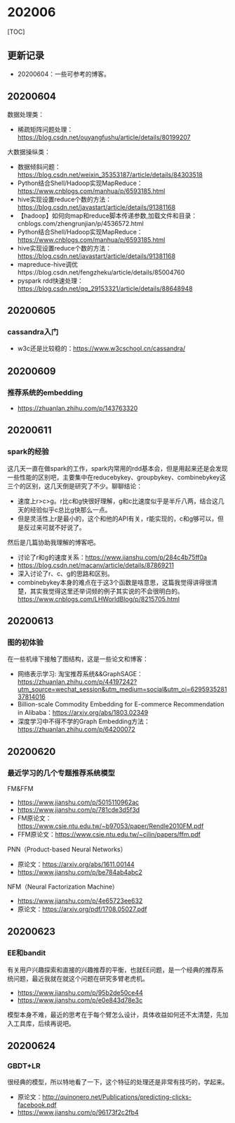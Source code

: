 # 202006

[TOC]

## 更新记录
- 20200604：一些可参考的博客。

## 20200604
数据处理类：
- 稀疏矩阵问题处理：https://blog.csdn.net/ouyangfushu/article/details/80199207

大数据操纵类：
- 数据倾斜问题：https://blog.csdn.net/weixin_35353187/article/details/84303518
- Python结合Shell/Hadoop实现MapReduce：https://www.cnblogs.com/manhua/p/6593185.html
- hive实现设置reduce个数的方法：https://blog.csdn.net/javastart/article/details/91381168
- 【hadoop】如何向map和reduce脚本传递参数,加载文件和目录：cnblogs.com/zhengrunjian/p/4536572.html
- Python结合Shell/Hadoop实现MapReduce：https://www.cnblogs.com/manhua/p/6593185.html
- hive实现设置reduce个数的方法：https://blog.csdn.net/javastart/article/details/91381168
- mapreduce-hive调优https://blog.csdn.net/fengzheku/article/details/85004760
- pyspark rdd快速处理：https://blog.csdn.net/qq_29153321/article/details/88648948

## 20200605
### cassandra入门

- w3c还是比较稳的：https://www.w3cschool.cn/cassandra/

## 20200609
### 推荐系统的embedding

- https://zhuanlan.zhihu.com/p/143763320

## 20200611
### spark的经验
这几天一直在做spark的工作，spark内常用的rdd基本会，但是用起来还是会发现一些性能的区别吧，主要集中在reducebykey、groupbykey、combinebykey这三个的区别，这几天倒是研究了不少。聊聊结论：
- 速度上r>c>g。r比c和g快很好理解，g和c比速度似乎是半斤八两，结合这几天的经验似乎c总比g快那么一点。
- 但是灵活性上r是最小的，这个和他的API有关，r能实现的，c和g够可以，但是反过来可就不好说了。

然后是几篇协助我理解的博客吧。
- 讨论了r和g的速度关系：https://www.jianshu.com/p/284c4b75ff0a
- https://blog.csdn.net/macanv/article/details/87869211
- 深入讨论了r、c、g的思路和区别。
- combinebykey本身的难点在于这3个函数是啥意思，这篇我觉得讲得很清楚，其实我觉得这里还举词频的例子其实说的不会很明白的。https://www.cnblogs.com/LHWorldBlog/p/8215705.html

## 20200613
### 图的初体验
在一些机缘下接触了图结构，这是一些论文和博客：

- 网络表示学习: 淘宝推荐系统&&GraphSAGE：https://zhuanlan.zhihu.com/p/44197242?utm_source=wechat_session&utm_medium=social&utm_oi=629593528137814016
- Billion-scale Commodity Embedding for E-commerce Recommendation in Alibaba：https://arxiv.org/abs/1803.02349
- 深度学习中不得不学的Graph Embedding方法：https://zhuanlan.zhihu.com/p/64200072

## 20200620
### 最近学习的几个专题推荐系统模型
FM&FFM

- https://www.jianshu.com/p/5015110962ac
- https://www.jianshu.com/p/781cde3d5f3d
- FM原论文：https://www.csie.ntu.edu.tw/~b97053/paper/Rendle2010FM.pdf
- FFM原论文：https://www.csie.ntu.edu.tw/~cjlin/papers/ffm.pdf

PNN（Product-based Neural Networks）

- 原论文：https://arxiv.org/abs/1611.00144
- https://www.jianshu.com/p/be784ab4abc2

NFM（Neural Factorization Machine）

- https://www.jianshu.com/p/4e65723ee632
- 原论文：https://arxiv.org/pdf/1708.05027.pdf

## 20200623
### EE和bandit
有关用户兴趣探索和直接的兴趣推荐的平衡，也就EE问题，是一个经典的推荐系统问题，最近我就在就这个问题在研究多臂老虎机。

- https://www.jianshu.com/p/95b2de50ce44
- https://www.jianshu.com/p/e0e843d78e3c

模型本身不难，最近的思考在于每个臂怎么设计，具体收益如何还不太清楚，先加入工具库，后续再说吧。

## 20200624
### GBDT+LR
很经典的模型，所以特地看了一下，这个特征的处理还是非常有技巧的，学起来。

- 原论文：http://quinonero.net/Publications/predicting-clicks-facebook.pdf
- https://www.jianshu.com/p/96173f2c2fb4
